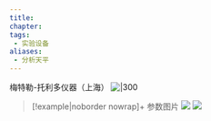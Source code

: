 ```yaml
---
title: 
chapter:
tags: 
 - 实验设备
aliases:
 - 分析天平
---
```


梅特勒-托利多仪器（上海）
![|300](https://i0.hdslb.com/bfs/album/5acf45d8d7edd7fdcd4d51a1708dfa2d94c94d62.jpg)

> [!example|noborder nowrap]+ 参数图片
![](https://i0.hdslb.com/bfs/album/d8f4e6a2ee8c0c1131e89e5cd0d8a931b8c3f530.jpg)
![](https://i0.hdslb.com/bfs/album/a5ef9f53ad45455dac653fb039220e98e3f8d2e0.jpg)